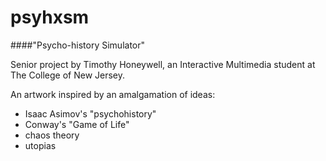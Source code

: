 psyhxsm
=======

####"Psycho-history Simulator"

Senior project by Timothy Honeywell, an Interactive Multimedia student at The College of New Jersey.

An artwork inspired by an amalgamation of ideas:

- Isaac Asimov's "psychohistory"
- Conway's "Game of Life"
- chaos theory
- utopias